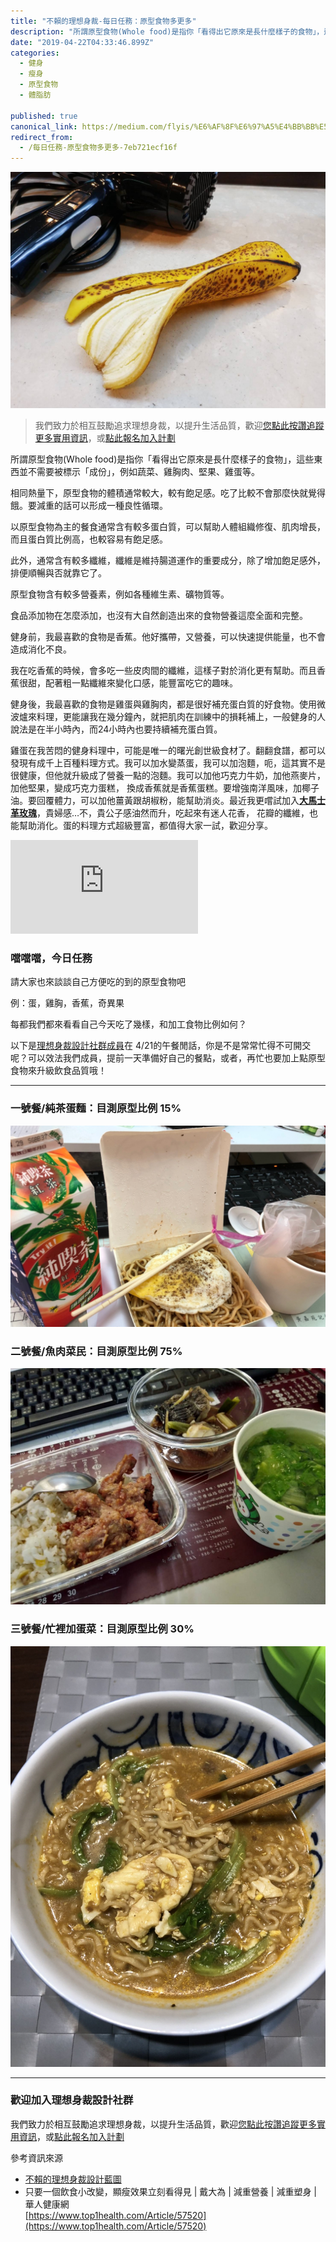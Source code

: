 ```yaml
---
title: "不賴的理想身裁-每日任務：原型食物多更多"
description: "所謂原型食物(Whole food)是指你「看得出它原來是長什麼樣子的食物」，這些東西並不需要被標示「成份」，例如蔬菜、雞胸肉、堅果、雞蛋等。. “每日任務：原型食物多更多” is published by Fly Chang in flyis"
date: "2019-04-22T04:33:46.899Z"
categories: 
  - 健身
  - 瘦身
  - 原型食物
  - 體脂肪

published: true
canonical_link: https://medium.com/flyis/%E6%AF%8F%E6%97%A5%E4%BB%BB%E5%8B%99-%E5%8E%9F%E5%9E%8B%E9%A3%9F%E7%89%A9%E5%A4%9A%E6%9B%B4%E5%A4%9A-7eb721ecf16f
redirect_from:
  - /每日任務-原型食物多更多-7eb721ecf16f
---
```


![香蕉，100%的原型食物，每天早上訓練前來一根，讓自己能量滿滿再開始鍛鍊，絕對理志！](./asset-1.jpeg)

> 我們致力於相互鼓勵追求理想身裁，以提升生活品質，歡迎[您點此按讚追蹤更多實用資訊](https://flyis.me/fffb)，或[點此報名加入計劃](https://flyis.me/joinfit)

所謂原型食物(Whole food)是指你「看得出它原來是長什麼樣子的食物」，這些東西並不需要被標示「成份」，例如蔬菜、雞胸肉、堅果、雞蛋等。

相同熱量下，原型食物的體積通常較大，較有飽足感。吃了比較不會那麼快就覺得餓。要減重的話可以形成一種良性循環。

以原型食物為主的餐食通常含有較多蛋白質，可以幫助人體組織修復、肌肉增長，而且蛋白質比例高，也較容易有飽足感。

此外，通常含有較多纖維，纖維是維持腸道運作的重要成分，除了增加飽足感外，排便順暢與否就靠它了。

原型食物含有較多營養素，例如各種維生素、礦物質等。

食品添加物在怎麼添加，也沒有大自然創造出來的食物營養這麼全面和完整。

健身前，我最喜歡的食物是香蕉。他好攜帶，又營養，可以快速提供能量，也不會造成消化不良。

我在吃香蕉的時候，會多吃一些皮肉間的纖維，這樣子對於消化更有幫助。而且香蕉很甜，配著粗一點纖維來變化口感，能豐富吃它的趣味。

健身後，我最喜歡的食物是雞蛋與雞胸肉，都是很好補充蛋白質的好食物。使用微波爐來料理，更能讓我在幾分鐘內，就把肌肉在訓練中的損耗補上，一般健身的人說法是在半小時內，而24小時內也要持續補充蛋白質。

雞蛋在我苦悶的健身料理中，可能是唯一的曙光創世級食材了。翻翻食譜，都可以發現有成千上百種料理方式。我可以加水變蒸蛋，我可以加泡麵，呃，這其實不是很健康，但他就升級成了營養一點的泡麵。我可以加他巧克力牛奶，加他燕麥片，加他堅果，變成巧克力蛋糕， 換成香蕉就是香蕉蛋糕。要增強南洋風味，加椰子油。要回覆體力，可以加他薑黃跟胡椒粉，能幫助消炎。最近我更嚐試加入[**大馬士革玫瑰**](https://flyis.me/2vgLjPl)，貴婦感…不，貴公子感油然而升，吃起來有迷人花香， 花瓣的纖維，也能幫助消化。蛋的料理方式超級豐富，都值得大家一試，歡迎分享。

<Embed src="https://www.youtube.com/embed/kT_tp-jYUUQ?feature=oembed" aspectRatio={0.562} />

### 噹噹噹，今日任務

請大家也來談談自己方便吃的到的原型食物吧

例：蛋，雞胸，香蕉，奇異果

每都我們都來看看自己今天吃了幾樣，和加工食物比例如何？

以下是[理想身裁設計社群成員](http://flyis.me/joinfit)在 4/21的午餐閒話，你是不是常常忙得不可開交呢？可以效法我們成員，提前一天準備好自己的餐點，或者，再忙也要加上點原型食物來升級飲食品質哦！

---

### 一號餐/純茶蛋麵：目測原型比例 15%

![12:05 這是早餐？  ](./asset-2.jpeg)

### 二號餐/魚肉菜民：目測原型比例 75%

![//用玻璃容器質感很好，可以來起來吃，它的重量能騙騙身體  ](./asset-3.jpeg)

### 三號餐/忙裡加蛋菜：目測原型比例 30%

![今天來不及吃飯，只能快速煮一個泡麵加一顆蛋+市售蛋白質粉，安慰自己有增加蛋白質🙈 // 這是很有效率的吃法！我昨天也這樣吃，泡麵還有加菜加蛋都是原型，若調味輕一點，能讓身體更加好代謝。突然覺得，自己實在該珍惜尚有時間準備食物的生活。// 嗯嗯嗯！ 好唷。 下午我要多灌1000cc的水了 真的有點太鹹 多喝水多健康。天氣變熱，建議大家都帶足水，補足水，定時喝水是維持生理機能的好習慣 //一天水的攝取量要體重\*30才夠喔 如果有喝咖啡跟茶都不算水喔// 原來有\*30的公式，滿合理的，人就是有一定比例的水組成。咖啡茶都有水但不算，挺有意思的說法。好像是會脫水 //其實如果有喝咖啡跟茶，要喝更多的水](./asset-4.jpeg)

---

### **歡迎加入理想身裁設計社群**

我們致力於相互鼓勵追求理想身裁，以提升生活品質，歡迎[您點此按讚追蹤更多實用資訊](https://flyis.me/fffb)，或[點此報名加入計劃](https://flyis.me/joinfit)

參考資訊來源

-   [不賴的理想身裁設計藍圖](http://flyis.me/x421)
-   只要一個飲食小改變，顯瘦效果立刻看得見 | 戴大為 | 減重營養 | 減重塑身 | 華人健康網  
    [https://www.top1health.com/Article/57520](https://www.top1health.com/Article/57520)
